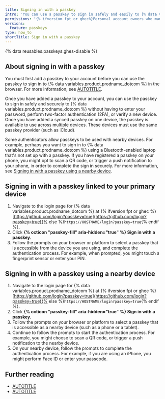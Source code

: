 ```yaml
---
title: Signing in with a passkey
intro: 'You can use a passkey to sign in safely and easily to {% data variables.product.prodname_dotcom %} in your browser, without requiring a password and two-factor authentication. You can also sign in using a passkey on a nearby device.'
permissions: '{% ifversion fpt or ghec%}Personal account owners who manage their own credentials{% endif %}'
versions:
  feature: passkeys
type: how_to
shortTitle: Sign in with a passkey
---
```


{% data reusables.passkeys.ghes-disable %}

## About signing in with a passkey

You must first add a passkey to your account before you can use the passkey to sign in to {% data variables.product.prodname_dotcom %} in the browser. For more information, see [AUTOTITLE](/authentication/authenticating-with-a-passkey/managing-your-passkeys).

Once you have added a passkey to your account, you can use the passkey to sign in safely and securely to {% data variables.product.prodname_dotcom %} without having to enter your password, perform two-factor authentication (2FA), or verify a new device. Once you have added a synced passkey on one device, the passkey is available to use across multiple devices. These devices must use the same passkey provider (such as iCloud).

Some authenticators allow passkeys to be used with nearby devices. For example, perhaps you want to sign in to {% data variables.product.prodname_dotcom %} using a Bluetooth-enabled laptop that's not set up with a passkey. If you have registered a passkey on your phone, you might opt to scan a QR code, or trigger a push notification to your phone, in order to complete the sign in securely. For more information, see [Signing in with a passkey using a nearby device](#signing-in-with-a-passkey-using-a-nearby-device).

## Signing in with a passkey linked to your primary device

1. Navigate to the login page for {% data variables.product.prodname_dotcom %} at {% ifversion fpt or ghec %}[https://github.com/login?passkey=true](https://github.com/login?passkey=true){% else %}`https://HOSTNAME/login?passkey=true`{% endif %}.
1. Click **{% octicon "passkey-fill" aria-hidden="true" %} Sign in with a passkey**.
1. Follow the prompts on your browser or platform to select a passkey that is accessible from the device you are using, and complete the authentication process. For example, when prompted, you might touch a fingerprint sensor or enter your PIN.

## Signing in with a passkey using a nearby device

1. Navigate to the login page for {% data variables.product.prodname_dotcom %} at {% ifversion fpt or ghec %}[https://github.com/login?passkey=true](https://github.com/login?passkey=true){% else %}`https://HOSTNAME/login?passkey=true`{% endif %}.
1. Click **{% octicon "passkey-fill" aria-hidden="true" %} Sign in with a passkey**.
1. Follow the prompts on your browser or platform to select a passkey that is accessible as a nearby device (such as a phone or a tablet).
1. Continue to follow the prompts to start the authentication process. For example, you might choose to scan a QR code, or trigger a push notification to the nearby device.
1. On your nearby device, follow the prompts to complete the authentication process. For example, if you are using an iPhone, you might perform Face ID or enter your passcode.

## Further reading

* [AUTOTITLE](/authentication/authenticating-with-a-passkey/about-passkeys)
* [AUTOTITLE](/authentication/authenticating-with-a-passkey/managing-your-passkeys)
